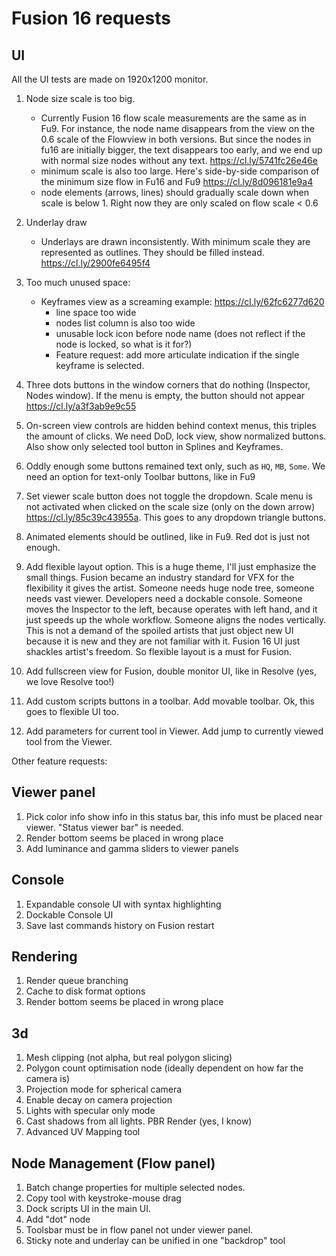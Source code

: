 # Fusion 16 requests
## UI
All the UI tests are made on 1920x1200 monitor.

1. Node size scale is too big.
    - Currently Fusion 16 flow scale measurements are the same as in Fu9. For instance, the node name disappears from the view on the 0.6 scale of the Flowview in both versions. But since the nodes in fu16 are initially bigger, the text disappears too early, and we end up with normal size nodes without any text. https://cl.ly/5741fc26e46e
    - minimum scale is also too large. Here's side-by-side comparison of the minimum size flow in Fu16 and Fu9 https://cl.ly/8d096181e9a4
    - node elements (arrows, lines) should gradually scale down when scale is below 1. Right now they are only scaled on flow scale < 0.6 

2. Underlay draw
    - Underlays are drawn inconsistently. With minimum scale they are represented as outlines. They should be filled instead. https://cl.ly/2900fe6495f4

3. Too much unused space:
    - Keyframes view as a screaming example:
    https://cl.ly/62fc6277d620
        * line space too wide 
        * nodes list column is also too wide
        * unusable lock icon before node name (does not reflect if the node is locked, so what is it for?)
        * Feature request: add more articulate indication if the single keyframe is selected.

4. Three dots buttons in the window corners that do nothing (Inspector, Nodes window). If the menu is empty, the button should not appear https://cl.ly/a3f3ab9e9c55

5. On-screen view controls are hidden behind context menus, this triples the amount of clicks. We need DoD, lock view, show normalized buttons. Also show only selected tool button in Splines and Keyframes.

6. Oddly enough some buttons remained text only, such as `HQ`, `MB`, `Some`. We need an option for text-only Toolbar buttons, like in Fu9

7. Set viewer scale button does not toggle the dropdown. Scale menu is not activated when clicked on the scale size (only on the down arrow) https://cl.ly/85c39c43955a. This goes to any dropdown triangle buttons.

8. Animated elements should be outlined, like in Fu9. Red dot is just not enough.

9. Add flexible layout option. This is a huge theme, I'll just emphasize the small things. Fusion became an industry standard for VFX for the flexibility it gives the artist. Someone needs huge node tree, someone needs vast viewer. Developers need a dockable console. Someone moves the Inspector to the left, because operates with left hand, and it just speeds up the whole workflow. Someone aligns the nodes vertically. This is not a demand of the spoiled artists that just object new UI because it is new and they are not familiar with it. Fusion 16 UI just shackles artist's freedom. So flexible layout is a must for Fusion.

10. Add fullscreen view for Fusion, double monitor UI, like in Resolve (yes, we love Resolve too!)

11. Add custom scripts buttons in a toolbar. Add movable toolbar. Ok, this goes to flexible UI too.

12. Add parameters for current tool in Viewer. Add jump to currently viewed tool from the Viewer.

Other feature requests:

## Viewer panel
1. Pick color info show info in this status bar, this info must be placed near viewer. "Status viewer bar" is needed.
2. Render bottom seems be placed in wrong place
3. Add luminance and gamma sliders to viewer panels

## Console
1. Expandable console UI with syntax highlighting
2. Dockable Console UI
3. Save last commands history on Fusion restart

## Rendering
1. Render queue branching
2. Cache to disk format options
3. Render bottom seems be placed in wrong place

## 3d
1. Mesh clipping (not alpha, but real polygon slicing)
2. Polygon count optimisation node (ideally dependent on how far the camera is)
3. Projection mode for spherical camera
4. Enable decay on camera projection
5. Lights with specular only mode
6. Cast shadows from all lights. PBR Render (yes, I know)
7. Advanced UV Mapping tool

## Node Management (Flow panel)
1. Batch change properties for multiple selected nodes.
2. Copy tool with keystroke-mouse drag
3. Dock scripts UI in the main UI. 
4. Add "dot" node
5. Toolsbar must be in flow panel not under viewer panel.
6. Sticky note and underlay can be unified in one "backdrop" tool
